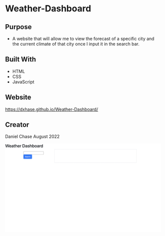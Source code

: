 # Weather-Dashboard
## Purpose
* A website that will allow me to view the forecast of a specific city and the current climate of that city once I input it in the search bar. 

## Built With
* HTML
* CSS
* JavaScript

## Website
 https://dxhase.github.io/Weather-Dashboard/

## Creator
Daniel Chase 
August 2022

![Image of Portfolio](./images/Weather-Dashboard.png)